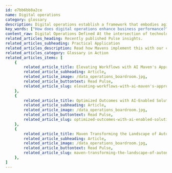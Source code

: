 ```yaml
---
id: e7bb6bb8a2ce
name: Digital operations
category: glossary
description: Digital operations establish a framework that embodies agility, intelligence, and automation to streamline business processes, reduce costs, and amplify performance, adapting operational models to thrive in a digital economy.
key_words: ["How does digital operations enhance business performance?", "What are the benefits of transitioning to digital operations for a company?", "How can digital operations reduce operating costs and improve user experiences?", "What role does agility play in digital operations?", "Why is automation important in redefining digital operational models?", "How do data-driven platforms contribute to business process excellence?", "How can businesses overcome antiquated operating models through digital operations?", "What is intelligent process automation and how does it improve productivity in digital operations?", "In what ways do digital operations allow for the creation of innovative services?", "What managed services can transform digital operations at scale for businesses?"]
content_raw: Digital Operations Defined At the intersection of technology and business processes, digital operations emerges as an invaluable asset to forward-thinking, innovative organizations. A framework that leverages the power of agility, intelligence and automation, digital operations reshapes operational models in a way that appeals to modern customers and enhances overall performance. Recognizing the Benefits of Digital Operations Harnessing digital operations allows a company to re-engineer, manage and digitally transform key business processes, leading to a variety of crucial benefits. On one hand, it reduces operating costs, enhances user experiences and contributes to an organization’s growth. On the other, automated, data-driven platforms increase efficiency and enhance operational models, culminating in business process excellence. The Importance of Digital Operations in Today’s Business Landscape In today’s fast-paced digital economy, companies are afforded the unique opportunity to create innovative new services and products that meet evolving customer needs. However, antiquated operating models can become stumbling blocks in this transformative journey, struggling to keep up with customer and marketplace demands. A business rooted in agile, intelligent and digitally-enabled processes can exceed customer expectations by offering vastly more personalized transactions and experiences. Building Digital Operations Establishing robust digital operations involves 1. Eliminating operating model inefficiencies that could stunt growth and transformation, enabling the business to achieve previously unreachable outcomes. 2. Implementing intelligent process automation (IPA) to boost workforce productivity, elevate intellectual capital, and remove repetitive tasks. 3. Redirecting resources towards business growth on a larger scale and at a faster pace, swapping out self-managed processes for high-performing, cost-effective managed services. With Maven Technologies by your side, you can unlock the transformational potential of digital operations, seeing the exceptional business benefits of utilizing cutting-edge technology steered by seasoned professionals.
related_articles_heading: Recently published Pulse insights.
related_articles_subheading: Practical Application
related_articles_description: Read how Mavens implement this with our clients.
related_articles_category: Glossary in Action
related_articles_items: [
	{
		related_article_title: Elevating Workflows with AI Maven's Approach,
		related_article_subheading: Article,
		related_article_image: /data_operations_boardroom.jpg,
		related_article_buttontext: Read Pulse,
		related_article_slug: elevating-workflows-with-ai-maven's-approach
	},
	{
		related_article_title: Optimized Outcomes with AI-Enabled Solutions,
		related_article_subheading: Article,
		related_article_image: /data_operations_boardroom.jpg,
		related_article_buttontext: Read Pulse,
		related_article_slug: optimized-outcomes-with-ai-enabled-solutions
	},
	{
		related_article_title: Maven Transforming the Landscape of Autonomous Vehicles,
		related_article_subheading: Article,
		related_article_image: /data_operations_boardroom.jpg,
		related_article_buttontext: Read Pulse,
		related_article_slug: maven-transforming-the-landscape-of-autonomous-vehicles
	},
]
---
```


